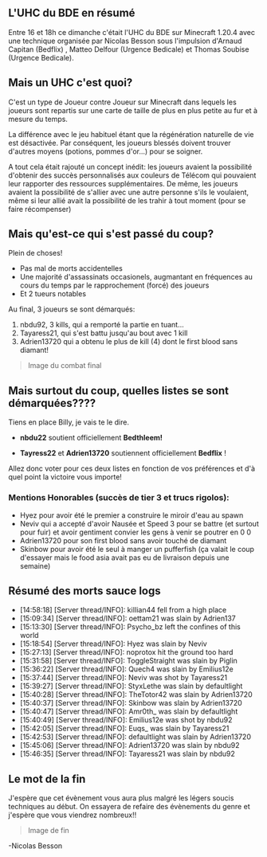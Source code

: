 ## L'UHC du BDE en résumé

Entre 16 et 18h ce dimanche c'était l'UHC du BDE sur Minecraft 1.20.4 avec une technique organisée par Nicolas Besson sous l'impulsion d'Arnaud Capitan (Bedflix) , Matteo Delfour (Urgence Bedicale) et Thomas Soubise (Urgence Bedicale).

## Mais un UHC c'est quoi?

C'est un type de Joueur contre Joueur sur Minecraft dans lequels les joueurs sont repartis sur une carte de taille de plus en plus petite au fur et à mesure du temps.

La différence avec le jeu habituel étant que la régénération naturelle de vie est désactivée. Par conséquent, les joueurs blessés doivent trouver d'autres moyens (potions, pommes d'or...) pour se soigner.

A tout cela était rajouté un concept inédit: les joueurs avaient la possibilité d'obtenir des succès personnalisés aux couleurs de Télécom qui pouvaient leur rapporter des ressources supplémentaires. De même, les joueurs avaient la possibilité de s'allier avec une autre personne s'ils le voulaient, même si leur allié avait la possibilité de les trahir à tout moment (pour se faire récompenser)

## Mais qu'est-ce qui s'est passé du coup?

Plein de choses!

- Pas mal de morts accidentelles
- Une majorité d'assassinats occasionels, augmantant en fréquences au cours du temps par le rapprochement (forcé) des joueurs
- Et 2 tueurs notables

Au final, 3 joueurs se sont démarqués:

1. nbdu92, 3 kills, qui a remporté la partie en tuant...
2. Tayaress21, qui s'est battu jusqu'au bout avec 1 kill
3. Adrien13720 qui a obtenu le plus de kill (4) dont le first blood sans diamant!

> Image du combat final

## Mais surtout du coup, quelles listes se sont démarquées????

Tiens en place Billy, je vais te le dire.

- **nbdu22** soutient officiellement **Bedthleem!**

- **Tayress22** et **Adrien13720** soutiennent officiellement **Bedflix** !

Allez donc voter pour ces deux listes en fonction de vos préférences et d'à quel point la victoire vous importe!

### Mentions Honorables (succès de tier 3 et trucs rigolos):

- Hyez pour avoir été le premier a construire le miroir d'eau au spawn
- Neviv qui a accepté d'avoir Nausée et Speed 3 pour se battre (et surtout pour fuir) et avoir gentiment convier les gens à venir se poutrer en 0 0
- Adrien13720 pour son first blood sans avoir touché de diamant
- Skinbow pour avoir été le seul à manger un pufferfish (ça valait le coup d'essayer mais le food asia avait pas eu de livraison depuis une semaine)

## Résumé des morts sauce logs

- [14:58:18] [Server thread/INFO]: kiIIian44 fell from a high place
- [15:09:34] [Server thread/INFO]: oettam21 was slain by Adrien137
- [15:13:30] [Server thread/INFO]: Psycho_bz left the confines of this world
- [15:18:54] [Server thread/INFO]: Hyez was slain by Neviv
- [15:27:13] [Server thread/INFO]: noprotox hit the ground too hard
- [15:31:58] [Server thread/INFO]: ToggleStraight was slain by Piglin
- [15:36:22] [Server thread/INFO]: Quech4 was slain by Emilius12e
- [15:37:44] [Server thread/INFO]: Neviv was shot by Tayaress21
- [15:39:27] [Server thread/INFO]: StyxLethe was slain by defaultlight
- [15:40:28] [Server thread/INFO]: TheTotor42 was slain by Adrien13720
- [15:40:37] [Server thread/INFO]: Skinbow was slain by Adrien13720
- [15:40:47] [Server thread/INFO]: Amr0th\_ was slain by defaultlight
- [15:40:49] [Server thread/INFO]: Emilius12e was shot by nbdu92
- [15:42:05] [Server thread/INFO]: Euqs\_ was slain by Tayaress21
- [15:42:53] [Server thread/INFO]: defaultlight was slain by Adrien13720
- [15:45:06] [Server thread/INFO]: Adrien13720 was slain by nbdu92
- [15:46:35] [Server thread/INFO]: Tayaress21 was slain by nbdu92

## Le mot de la fin

J'espère que cet évènement vous aura plus malgré les légers soucis techniques au début. On essayera de refaire des évènements du genre et j'espère que vous viendrez nombreux!!

> Image de fin

-Nicolas Besson
